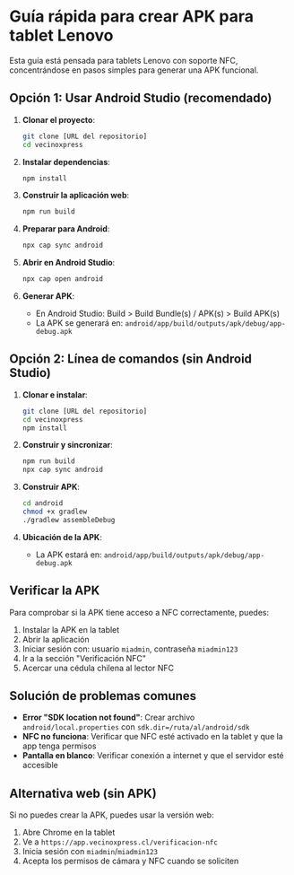 # Guía rápida para crear APK para tablet Lenovo

Esta guía está pensada para tablets Lenovo con soporte NFC, concentrándose en pasos simples para generar una APK funcional.

## Opción 1: Usar Android Studio (recomendado)

1. **Clonar el proyecto**:
   ```bash
   git clone [URL del repositorio]
   cd vecinoxpress
   ```

2. **Instalar dependencias**:
   ```bash
   npm install
   ```

3. **Construir la aplicación web**:
   ```bash
   npm run build
   ```

4. **Preparar para Android**:
   ```bash
   npx cap sync android
   ```

5. **Abrir en Android Studio**:
   ```bash
   npx cap open android
   ```

6. **Generar APK**:
   - En Android Studio: Build > Build Bundle(s) / APK(s) > Build APK(s)
   - La APK se generará en: `android/app/build/outputs/apk/debug/app-debug.apk`

## Opción 2: Línea de comandos (sin Android Studio)

1. **Clonar e instalar**:
   ```bash
   git clone [URL del repositorio]
   cd vecinoxpress
   npm install
   ```

2. **Construir y sincronizar**:
   ```bash
   npm run build
   npx cap sync android
   ```

3. **Construir APK**:
   ```bash
   cd android
   chmod +x gradlew
   ./gradlew assembleDebug
   ```

4. **Ubicación de la APK**:
   - La APK estará en: `android/app/build/outputs/apk/debug/app-debug.apk`

## Verificar la APK

Para comprobar si la APK tiene acceso a NFC correctamente, puedes:

1. Instalar la APK en la tablet
2. Abrir la aplicación
3. Iniciar sesión con: usuario `miadmin`, contraseña `miadmin123`
4. Ir a la sección "Verificación NFC"
5. Acercar una cédula chilena al lector NFC

## Solución de problemas comunes

- **Error "SDK location not found"**: Crear archivo `android/local.properties` con `sdk.dir=/ruta/al/android/sdk`
- **NFC no funciona**: Verificar que NFC esté activado en la tablet y que la app tenga permisos
- **Pantalla en blanco**: Verificar conexión a internet y que el servidor esté accesible

## Alternativa web (sin APK)

Si no puedes crear la APK, puedes usar la versión web:

1. Abre Chrome en la tablet
2. Ve a `https://app.vecinoxpress.cl/verificacion-nfc`
3. Inicia sesión con `miadmin`/`miadmin123`
4. Acepta los permisos de cámara y NFC cuando se soliciten